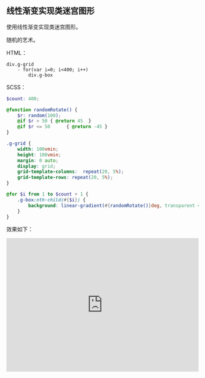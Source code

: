 ## 线性渐变实现类迷宫图形

使用线性渐变实现类迷宫图形。

随机的艺术。

HTML：

```pug
div.g-grid
    - for(var i=0; i<400; i++)
        div.g-box
```

SCSS：
```scss
$count: 400;

@function randomRotate() {
    $r: random(100);
    @if $r > 50 { @return 45  }
    @if $r <= 50      { @return -45 }
}

.g-grid {
    width: 100vmin;
    height: 100vmin;
    margin: 0 auto;
    display: grid;
    grid-template-columns:  repeat(20, 5%);
    grid-template-rows: repeat(20, 5%);
}

@for $i from 1 to $count + 1 {
    .g-box:nth-child(#{$i}) {
        background: linear-gradient(#{randomRotate()}deg, transparent 49.5%, deeppink 49.5%, deeppink 50.5%, transparent 50.5%);
    }
}
```

效果如下：

<iframe height="350" style="width: 100%;" scrolling="no" title="CSS  MAZE" src="https://codepen.io/Chokcoco/embed/zXYJaW?height=350&theme-id=default&default-tab=css,result" frameborder="no" allowtransparency="true" allowfullscreen="true">
  See the Pen <a href='https://codepen.io/Chokcoco/pen/zXYJaW'>CSS  MAZE</a> by Chokcoco
  (<a href='https://codepen.io/Chokcoco'>@Chokcoco</a>) on <a href='https://codepen.io'>CodePen</a>.
</iframe>